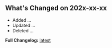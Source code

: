 <!--
Thank you for your pull request.
Check following steps to help us land your changes:
- Fill current date
- Create list with pull request changes / or describe purpose of pull request
- Change [ ] to [x] for completed items.
-->

## What's Changed on 202x-xx-xx

- Added ...
- Updated ...
- Deleted ...

<!-- **Full Changelog:** (vX.X.X...vX.X.X)[CHANGES] -->

**Full Changelog:** [latest][CHANGELOG]

[CHANGES]: https://github.com/astrohelm/node-workspace/compare/vX.X.X...vX.X.X
[CHANGELOG]: https://github.com/astrohelm/node-workspace/blob/main/CHANGELOG.md
